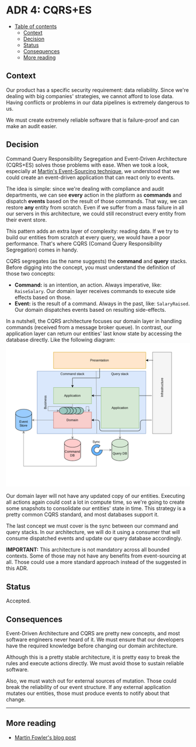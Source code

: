 # ADR 4: CQRS+ES

* [Table of contents](#)
  * [Context](#context)
  * [Decision](#decision)
  * [Status](#status)
  * [Consequences](#consequences)
  * [More reading](#more-reading)

## Context

Our product has a specific security requirement: data reliability. Since we're dealing with big companies' strategies, we cannot afford to lose data. Having conflicts or problems in our data pipelines is extremely dangerous to us.

We must create extremely reliable software that is failure-proof and can make an audit easier.

## Decision

Command Query Responsibility Segregation and Event-Driven Architecture (CQRS+ES) solves those problems with ease. When we took a look, especially at [Martin's Event-Sourcing technique](https://martinfowler.com/articles/201701-event-driven.html), we understood that we could create an event-driven application that can react only to events.

The idea is simple: since we're dealing with compliance and audit departments, we can see **every** action in the platform as **commands** and dispatch **events** based on the result of those commands. That way, we can restore **any** entity from scratch. Even if we suffer from a mass failure in all our servers in this architecture, we could still reconstruct every entity from their event store.

This pattern adds an extra layer of complexity: reading data. If we try to build our entities from scratch at every query, we would have a poor performance. That's where CQRS (Comand Query Responsibility Segregation) comes in handy.

CQRS segregates (as the name suggests) the **command** and **query** stacks. Before digging into the concept, you must understand the definition of those two concepts:
* **Command:** is an intention, an action. Always imperative, like: `RaiseSalary`. Our domain layer receives commands to execute side effects based on those.
* **Event:** is the result of a command. Always in the past, like: `SalaryRaised`. Our domain dispatches events based on resulting side-effects.

In a nutshell, the CQRS architecture focuses our domain layer in handling commands (received from a message broker queue). In contrast, our application layer can return our entities' last know state by accessing the database directly. Like the following diagram:
![Diagram explaining the CQRS Layered Architecture hierarchy](assets/005-cqrs+es/cqrs-layered-architecture.png)

Our domain layer will not have any updated copy of our entities. Executing all actions again could cost a lot in compute time, so we're going to create some snapshots to consolidate our entities' state in time. This strategy is a pretty common CQRS standard, and most databases support it.

The last concept we must cover is the sync between our command and query stacks. In our architecture, we will do it using a consumer that will consume dispatched events and update our query database accordingly.

**IMPORTANT:** This architecture is not mandatory across all bounded contexts. Some of those may not have any benefits from event-sourcing at all. Those could use a more standard approach instead of the suggested in this ADR.

## Status

Accepted.

## Consequences

Event-Driven Architecture and CQRS are pretty new concepts, and most software engineers never heard of it. We must ensure that our developers have the required knowledge before changing our domain architecture.

Although this is a pretty stable architecture, it is pretty easy to break the rules and execute actions directly. We must avoid those to sustain reliable software.

Also, we must watch out for external sources of mutation. Those could break the reliability of our event structure. If any external application mutates our entities, those must produce events to notify about that change.

---

## More reading

* [Martin Fowler's blog post](https://martinfowler.com/articles/201701-event-driven.html)
